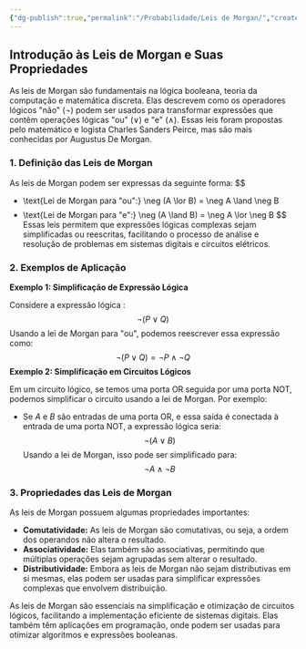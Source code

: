 ```yaml
---
{"dg-publish":true,"permalink":"/Probabilidade/Leis de Morgan/","created":"2025-05-20T13:30:13.851-03:00"}
---
```



## Introdução às Leis de Morgan e Suas Propriedades

As leis de Morgan são fundamentais na lógica booleana, teoria da computação e matemática discreta. Elas descrevem como os operadores lógicos "não" (¬) podem ser usados para transformar expressões que contêm operações lógicas "ou" (∨) e "e" (∧). Essas leis foram propostas pelo matemático e logista Charles Sanders Peirce, mas são mais conhecidas por Augustus De Morgan.

### 1. Definição das Leis de Morgan

As leis de Morgan podem ser expressas da seguinte forma:
$$
- \text{Lei de Morgan para "ou":} \neg (A \lor B) = \neg A \land \neg B
$$$$
- \text{Lei de Morgan para "e":} \neg (A \land B) = \neg A \lor \neg B
$$
Essas leis permitem que expressões lógicas complexas sejam simplificadas ou reescritas, facilitando o processo de análise e resolução de problemas em sistemas digitais e circuitos elétricos.

### 2. Exemplos de Aplicação

**Exemplo 1: Simplificação de Expressão Lógica**

Considere a expressão lógica :
$$
\neg (P \lor Q)
$$
Usando a lei de Morgan para "ou", podemos reescrever essa expressão como:
$$
\neg (P \lor Q) = \neg P \land \neg Q
$$
**Exemplo 2: Simplificação em Circuitos Lógicos**

Em um circuito lógico, se temos uma porta OR seguida por uma porta NOT, podemos simplificar o circuito usando a lei de Morgan. Por exemplo:

- Se $A$ e $B$ são entradas de uma porta OR, e essa saída é conectada à entrada de uma porta NOT, a expressão lógica seria:
$$
\neg (A \lor B)
$$
Usando a lei de Morgan, isso pode ser simplificado para:
$$
\neg A \land \neg B
$$
### 3. Propriedades das Leis de Morgan

As leis de Morgan possuem algumas propriedades importantes:

- **Comutatividade:** As leis de Morgan são comutativas, ou seja, a ordem dos operandos não altera o resultado.
- **Associatividade:** Elas também são associativas, permitindo que múltiplas operações sejam agrupadas sem alterar o resultado.
- **Distributividade:** Embora as leis de Morgan não sejam distributivas em si mesmas, elas podem ser usadas para simplificar expressões complexas que envolvem distribuição.

As leis de Morgan são essenciais na simplificação e otimização de circuitos lógicos, facilitando a implementação eficiente de sistemas digitais. Elas também têm aplicações em programação, onde podem ser usadas para otimizar algoritmos e expressões booleanas.
